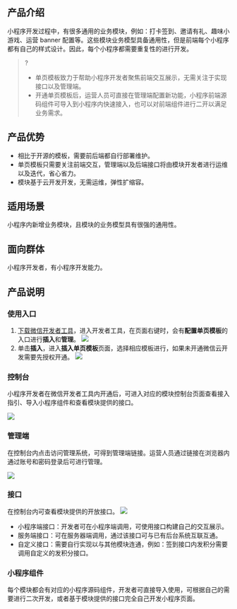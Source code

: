 ## 产品介绍
小程序开发过程中，有很多通用的业务模块，例如：打卡签到、邀请有礼、趣味小游戏、运营 banner 配置等。这些模块业务模型具备通用性，但是前端每个小程序都有自己的样式设计。因此，每个小程序都需要重复性的进行开发。
>?
>- 单页模板致力于帮助小程序开发者聚焦前端交互展示，无需关注于实现接口以及管理端。
>- 开通单页模板后，运营人员可直接在管理端配置新功能，小程序前端源码组件可导入到小程序内快速接入，也可以对前端组件进行二开以满足业务需求。


## 产品优势
- 相比于开源的模板，需要前后端都自行部署维护。
- 单页模板只需要关注前端交互，管理端以及后端接口将由模块开发者进行运维以及迭代，省心省力。
- 模块基于云开发开发，无需运维，弹性扩缩容。

## 适用场景
小程序内新增业务模块，且模块的业务模型具有很强的通用性。

## 面向群体
小程序开发者，有小程序开发能力。

## 产品说明
### 使用入口

1. [下载微信开发者工具](https://developers.weixin.qq.com/miniprogram/dev/devtools/download.html)，进入开发者工具，在页面右键时，会有**配置单页模板**的入口进行**插入**和**管理**。
![](https://qcloudimg.tencent-cloud.cn/raw/908ec2988651c3185554674f414b86aa.png)
2. 单击**插入**，进入**插入单页模板**页面，选择相应模板进行，如果未开通微信云开发需要先授权开通。
![](https://qcloudimg.tencent-cloud.cn/raw/86ae58eda00b8ce0191b62b94b6624af.png)

### 控制台
小程序开发者在微信开发者工具内开通后，可进入对应的模块控制台页面查看接入指引、导入小程序组件和查看模块提供的接口。

![](https://qcloudimg.tencent-cloud.cn/raw/25ded4b6bd239b0eee3a00b6e1419c37.png)

### 管理端
在控制台内点击访问管理系统，可得到管理端链接。运营人员通过链接在浏览器内通过账号和密码登录后可进行管理。

![](https://scene-module-9gee6idgabd997ca-1306328562.tcloudbaseapp.com/signIn/console/guide/step1/prize.png)

### 接口

在控制台内可查看模块提供的开放接口。
![](https://qcloudimg.tencent-cloud.cn/raw/3d6bb6f0a5d028a04da1c4b9f07ccc0a.png)
- 小程序端接口：开发者可在小程序端调用，可使用接口构建自己的交互展示。
- 服务端接口：可在服务器端调用，通过该接口可与已有后台系统互联互通。
- 自定义接口：需要自行实现以与其他模块连通，例如：签到接口内发积分需要调用自定义的发积分接口。

### 小程序组件
每个模块都会有对应的小程序源码组件，开发者可直接导入使用，可根据自己的需要进行二次开发，或者基于模块提供的接口完全自己开发小程序页面。
